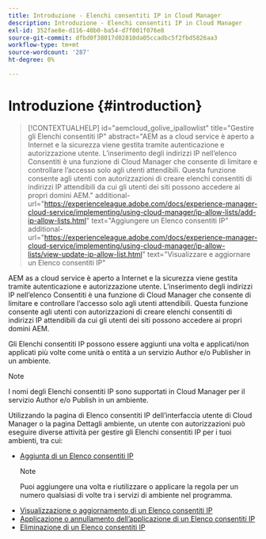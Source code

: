 ```yaml
---
title: Introduzione - Elenchi consentiti IP in Cloud Manager
description: Introduzione - Elenchi consentiti IP in Cloud Manager
exl-id: 352fae8e-d116-40b0-ba54-d7f001f076e8
source-git-commit: dfbd0f38017d02810da05ccadbc5f2fbd5826aa3
workflow-type: tm+mt
source-wordcount: '287'
ht-degree: 0%

---
```


# Introduzione {#introduction}

>[!CONTEXTUALHELP]
>id="aemcloud_golive_ipallowlist"
>title="Gestire gli Elenchi consentiti IP"
>abstract="AEM as a cloud service è aperto a Internet e la sicurezza viene gestita tramite autenticazione e autorizzazione utente. L’inserimento degli indirizzi IP nell’elenco Consentiti è una funzione di Cloud Manager che consente di limitare e controllare l’accesso solo agli utenti attendibili. Questa funzione consente agli utenti con autorizzazioni di creare elenchi consentiti di indirizzi IP attendibili da cui gli utenti dei siti possono accedere ai propri domini AEM."
>additional-url="https://experienceleague.adobe.com/docs/experience-manager-cloud-service/implementing/using-cloud-manager/ip-allow-lists/add-ip-allow-lists.html" text="Aggiungere un Elenco consentiti IP"
>additional-url="https://experienceleague.adobe.com/docs/experience-manager-cloud-service/implementing/using-cloud-manager/ip-allow-lists/view-update-ip-allow-list.html" text="Visualizzare e aggiornare un Elenco consentiti IP"

AEM as a cloud service è aperto a Internet e la sicurezza viene gestita tramite autenticazione e autorizzazione utente. L’inserimento degli indirizzi IP nell’elenco Consentiti è una funzione di Cloud Manager che consente di limitare e controllare l’accesso solo agli utenti attendibili. Questa funzione consente agli utenti con autorizzazioni di creare elenchi consentiti di indirizzi IP attendibili da cui gli utenti dei siti possono accedere ai propri domini AEM.

Gli Elenchi consentiti IP possono essere aggiunti una volta e applicati/non applicati più volte come unità o entità a un servizio Author e/o Publisher in un ambiente.

>[!NOTE]
>I nomi degli Elenchi consentiti IP sono supportati in Cloud Manager per il servizio Author e/o Publish in un ambiente.

Utilizzando la pagina di Elenco consentiti IP dell’interfaccia utente di Cloud Manager o la pagina Dettagli ambiente, un utente con autorizzazioni può eseguire diverse attività per gestire gli Elenchi consentiti IP per i tuoi ambienti, tra cui:

* [Aggiunta di un Elenco consentiti IP](/help/implementing/cloud-manager/ip-allow-lists/add-ip-allow-lists.md)
   >[!NOTE]
   > Puoi aggiungere una volta e riutilizzare o applicare la regola per un numero qualsiasi di volte tra i servizi di ambiente nel programma.
* [Visualizzazione o aggiornamento di un Elenco consentiti IP](/help/implementing/cloud-manager/ip-allow-lists/view-update-ip-allow-list.md)
* [Applicazione o annullamento dell’applicazione di un Elenco consentiti IP](/help/implementing/cloud-manager/ip-allow-lists/apply-allow-list.md)
* [Eliminazione di un Elenco consentiti IP](/help/implementing/cloud-manager/ip-allow-lists/delete-ip-allow-list.md)
